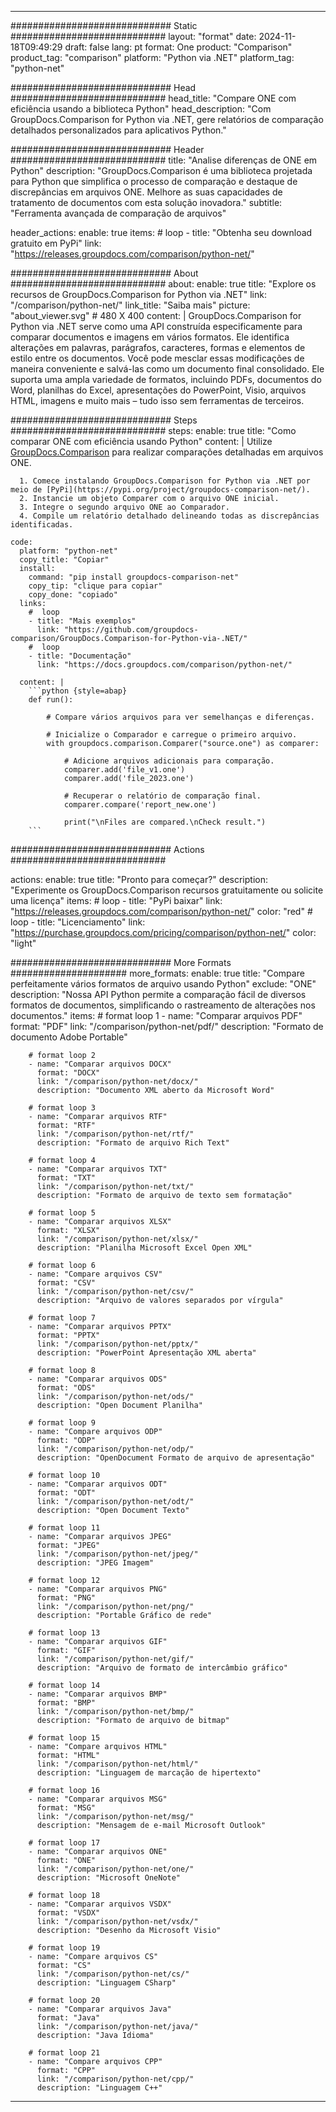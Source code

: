 
---
############################# Static ############################
layout: "format"
date:  2024-11-18T09:49:29
draft: false
lang: pt
format: One
product: "Comparison"
product_tag: "comparison"
platform: "Python via .NET"
platform_tag: "python-net"

############################# Head ############################
head_title: "Compare ONE com eficiência usando a biblioteca Python"
head_description: "Com GroupDocs.Comparison for Python via .NET, gere relatórios de comparação detalhados personalizados para aplicativos Python."

############################# Header ############################
title: "Analise diferenças de ONE em Python" 
description: "GroupDocs.Comparison é uma biblioteca projetada para Python que simplifica o processo de comparação e destaque de discrepâncias em arquivos ONE. Melhore as suas capacidades de tratamento de documentos com esta solução inovadora."
subtitle: "Ferramenta avançada de comparação de arquivos" 

header_actions:
  enable: true
  items:
    #  loop
    - title: "Obtenha seu download gratuito em PyPi"
      link: "https://releases.groupdocs.com/comparison/python-net/"
      
############################# About ############################
about:
    enable: true
    title: "Explore os recursos de GroupDocs.Comparison for Python via .NET"
    link: "/comparison/python-net/"
    link_title: "Saiba mais"
    picture: "about_viewer.svg" # 480 X 400
    content: |
       GroupDocs.Comparison for Python via .NET serve como uma API construída especificamente para comparar documentos e imagens em vários formatos. Ele identifica alterações em palavras, parágrafos, caracteres, formas e elementos de estilo entre os documentos. Você pode mesclar essas modificações de maneira conveniente e salvá-las como um documento final consolidado. Ele suporta uma ampla variedade de formatos, incluindo PDFs, documentos do Word, planilhas do Excel, apresentações do PowerPoint, Visio, arquivos HTML, imagens e muito mais – tudo isso sem ferramentas de terceiros.

############################# Steps ############################
steps:
    enable: true
    title: "Como comparar ONE com eficiência usando Python"
    content: |
      Utilize [GroupDocs.Comparison](https://products.groupdocs.com/comparison/python-net/) para realizar comparações detalhadas em arquivos ONE.
      
      1. Comece instalando GroupDocs.Comparison for Python via .NET por meio de [PyPi](https://pypi.org/project/groupdocs-comparison-net/).
      2. Instancie um objeto Comparer com o arquivo ONE inicial.
      3. Integre o segundo arquivo ONE ao Comparador.
      4. Compile um relatório detalhado delineando todas as discrepâncias identificadas.
   
    code:
      platform: "python-net"
      copy_title: "Copiar"
      install:
        command: "pip install groupdocs-comparison-net"
        copy_tip: "clique para copiar"
        copy_done: "copiado"
      links:
        #  loop
        - title: "Mais exemplos"
          link: "https://github.com/groupdocs-comparison/GroupDocs.Comparison-for-Python-via-.NET/"
        #  loop
        - title: "Documentação"
          link: "https://docs.groupdocs.com/comparison/python-net/"
          
      content: |
        ```python {style=abap}
        def run():

            # Compare vários arquivos para ver semelhanças e diferenças.

            # Inicialize o Comparador e carregue o primeiro arquivo.
            with groupdocs.comparison.Comparer("source.one") as comparer:

                # Adicione arquivos adicionais para comparação.
                comparer.add('file_v1.one')
                comparer.add('file_2023.one')

                # Recuperar o relatório de comparação final.
                comparer.compare('report_new.one')

                print("\nFiles are compared.\nCheck result.")
        ```            

############################# Actions ############################

actions:
  enable: true
  title: "Pronto para começar?"
  description: "Experimente os GroupDocs.Comparison recursos gratuitamente ou solicite uma licença"
  items:
    #  loop
    - title: "PyPi baixar"
      link: "https://releases.groupdocs.com/comparison/python-net/"
      color: "red"
        #  loop
    - title: "Licenciamento"
      link: "https://purchase.groupdocs.com/pricing/comparison/python-net/"
      color: "light"


############################# More Formats #####################
more_formats:
    enable: true
    title: "Compare perfeitamente vários formatos de arquivo usando Python"
    exclude: "ONE"
    description: "Nossa API Python permite a comparação fácil de diversos formatos de documentos, simplificando o rastreamento de alterações nos documentos."
    items: 
        # format loop 1
        - name: "Comparar arquivos PDF"
          format: "PDF"
          link: "/comparison/python-net/pdf/"
          description: "Formato de documento Adobe Portable"

        # format loop 2
        - name: "Comparar arquivos DOCX"
          format: "DOCX"
          link: "/comparison/python-net/docx/"
          description: "Documento XML aberto da Microsoft Word"

        # format loop 3
        - name: "Comparar arquivos RTF"
          format: "RTF"
          link: "/comparison/python-net/rtf/"
          description: "Formato de arquivo Rich Text"

        # format loop 4
        - name: "Comparar arquivos TXT"
          format: "TXT"
          link: "/comparison/python-net/txt/"
          description: "Formato de arquivo de texto sem formatação"

        # format loop 5
        - name: "Comparar arquivos XLSX"
          format: "XLSX"
          link: "/comparison/python-net/xlsx/"
          description: "Planilha Microsoft Excel Open XML"

        # format loop 6
        - name: "Compare arquivos CSV"
          format: "CSV"
          link: "/comparison/python-net/csv/"
          description: "Arquivo de valores separados por vírgula"

        # format loop 7
        - name: "Comparar arquivos PPTX"
          format: "PPTX"
          link: "/comparison/python-net/pptx/"
          description: "PowerPoint Apresentação XML aberta"

        # format loop 8
        - name: "Comparar arquivos ODS"
          format: "ODS"
          link: "/comparison/python-net/ods/"
          description: "Open Document Planilha"

        # format loop 9
        - name: "Compare arquivos ODP"
          format: "ODP"
          link: "/comparison/python-net/odp/"
          description: "OpenDocument Formato de arquivo de apresentação"

        # format loop 10
        - name: "Comparar arquivos ODT"
          format: "ODT"
          link: "/comparison/python-net/odt/"
          description: "Open Document Texto"

        # format loop 11
        - name: "Comparar arquivos JPEG"
          format: "JPEG"
          link: "/comparison/python-net/jpeg/"
          description: "JPEG Imagem"

        # format loop 12
        - name: "Comparar arquivos PNG"
          format: "PNG"
          link: "/comparison/python-net/png/"
          description: "Portable Gráfico de rede"

        # format loop 13
        - name: "Comparar arquivos GIF"
          format: "GIF"
          link: "/comparison/python-net/gif/"
          description: "Arquivo de formato de intercâmbio gráfico"

        # format loop 14
        - name: "Comparar arquivos BMP"
          format: "BMP"
          link: "/comparison/python-net/bmp/"
          description: "Formato de arquivo de bitmap"

        # format loop 15
        - name: "Compare arquivos HTML"
          format: "HTML"
          link: "/comparison/python-net/html/"
          description: "Linguagem de marcação de hipertexto"

        # format loop 16
        - name: "Comparar arquivos MSG"
          format: "MSG"
          link: "/comparison/python-net/msg/"
          description: "Mensagem de e-mail Microsoft Outlook"

        # format loop 17
        - name: "Comparar arquivos ONE"
          format: "ONE"
          link: "/comparison/python-net/one/"
          description: "Microsoft OneNote"

        # format loop 18
        - name: "Comparar arquivos VSDX"
          format: "VSDX"
          link: "/comparison/python-net/vsdx/"
          description: "Desenho da Microsoft Visio"

        # format loop 19
        - name: "Compare arquivos CS"
          format: "CS"
          link: "/comparison/python-net/cs/"
          description: "Linguagem CSharp"

        # format loop 20
        - name: "Comparar arquivos Java"
          format: "Java"
          link: "/comparison/python-net/java/"
          description: "Java Idioma"
          
        # format loop 21
        - name: "Compare arquivos CPP"
          format: "CPP"
          link: "/comparison/python-net/cpp/"
          description: "Linguagem C++"
---